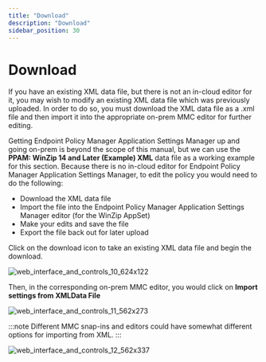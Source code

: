 ```yaml
---
title: "Download"
description: "Download"
sidebar_position: 30
---
```


# Download

If you have an existing XML data file, but there is not an in-cloud editor for it, you may wish to
modify an existing XML data file which was previously uploaded. In order to do so, you must download
the XML data file as a .xml file and then import it into the appropriate on-prem MMC editor for
further editing.

Getting Endpoint Policy Manager Application Settings Manager up and going on-prem is beyond the
scope of this manual, but we can use the **PPAM: WinZip 14 and Later (Example) XML** data file as a
working example for this section. Because there is no in-cloud editor for Endpoint Policy Manager
Application Settings Manager, to edit the policy you would need to do the following:

- Download the XML data file
- Import the file into the Endpoint Policy Manager Application Settings Manager editor (for the
  WinZip AppSet)
- Make your edits and save the file
- Export the file back out for later upload

Click on the download icon to take an existing XML data file and begin the download.

![web_interface_and_controls_10_624x122](/images/endpointpolicymanager/cloud/interface/xmldatafiles/web_interface_and_controls_10_624x122.webp)

Then, in the corresponding on-prem MMC editor, you would click on **Import settings from XMLData
File**

![web_interface_and_controls_11_562x273](/images/endpointpolicymanager/cloud/interface/xmldatafiles/web_interface_and_controls_11_562x273.webp)

:::note
Different MMC snap-ins and editors could have somewhat different options for importing
from XML.
:::


![web_interface_and_controls_12_562x337](/images/endpointpolicymanager/cloud/interface/xmldatafiles/web_interface_and_controls_12_562x337.webp)
